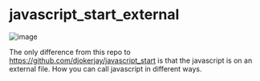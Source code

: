 # javascript_start_external
![image](https://github.com/djokerjay/javascript_start_external/assets/152017070/563bc5fa-fb77-4db7-84ab-1df13c1a4337)

The only difference from this repo to https://github.com/djokerjay/javascript_start is that the javascript is on an external file. How you can call javascript in different ways.
